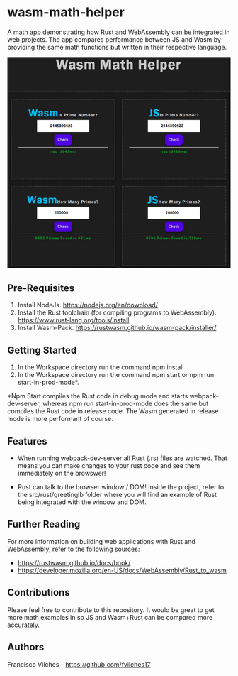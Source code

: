 wasm-math-helper
================
A math app demonstrating how Rust and WebAssembly can be integrated in web projects. The app compares performance between JS and Wasm by providing the same math functions but written in their respective language.

<img src="website-display.PNG" />

## Pre-Requisites
1. Install NodeJs. https://nodejs.org/en/download/
2. Install the Rust toolchain (for compiling programs to WebAssembly). https://www.rust-lang.org/tools/install
3. Install Wasm-Pack. https://rustwasm.github.io/wasm-pack/installer/

## Getting Started
1. In the Workspace directory run the command npm install
2. In the Workspace directory run the command npm start or npm run start-in-prod-mode*.

*Npm Start compiles the Rust code in debug mode and starts webpack-dev-server, whereas npm run start-in-prod-mode does the same but compiles the Rust code in release code. The Wasm generated in release mode is more performant of course.

## Features
* When running webpack-dev-server all Rust (.rs) files are watched. That means you can make changes to your rust code and see them immediately on the browswer!

* Rust can talk to the browser window / DOM! Inside the project, refer to the src/rust/greetinglb folder where you will find an example of Rust being integrated with the window and DOM.




## Further Reading
For more information on building web applications with Rust and WebAssembly, refer to the following sources:

* https://rustwasm.github.io/docs/book/
* https://developer.mozilla.org/en-US/docs/WebAssembly/Rust_to_wasm

## Contributions
Please feel free to contribute to this repository. It would be great to get more math examples in so JS and Wasm+Rust can be compared more accurately.

## Authors
Francisco Vilches - https://github.com/fvilches17

